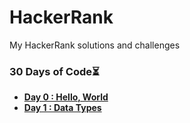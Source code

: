 # HackerRank
My HackerRank solutions and challenges



### 30 Days of Code⏳

* **[Day 0 : Hello, World](https://github.com/hevalhazalkurt/Hackerrank_Python_Solutions/blob/master/solutions/Day_0-Hello_World.md)**
* **[Day 1 : Data Types](https://github.com/hevalhazalkurt/Hackerrank_Python_Solutions/blob/master/solutions/Day_1_Data_Types.md)**
